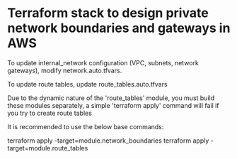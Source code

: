 # Terraform stack to design private network boundaries and gateways in AWS

To update internal_network configuration (VPC, subnets, network gateways), modify network.auto.tfvars.

To update route tables, update route_tables.auto.tfvars

Due to the dynamic nature of the 'route_tables' module, you must build these modules separately, a simple 'terraform apply' command will fail if you try to create route tables

It is recommended to use the below base commands:

terraform apply -target=module.network_boundaries
terraform apply -target=module.route_tables
